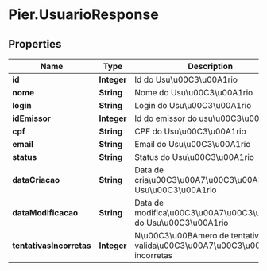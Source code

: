 # Pier.UsuarioResponse

## Properties
Name | Type | Description | Notes
------------ | ------------- | ------------- | -------------
**id** | **Integer** | Id do Usu\u00C3\u00A1rio | [optional] 
**nome** | **String** | Nome do Usu\u00C3\u00A1rio | [optional] 
**login** | **String** | Login do Usu\u00C3\u00A1rio | 
**idEmissor** | **Integer** | Id do emissor do usu\u00C3\u00A1rio | [optional] 
**cpf** | **String** | CPF do Usu\u00C3\u00A1rio | [optional] 
**email** | **String** | Email do Usu\u00C3\u00A1rio | 
**status** | **String** | Status do Usu\u00C3\u00A1rio | [optional] 
**dataCriacao** | **String** | Data de cria\u00C3\u00A7\u00C3\u00A3o do Usu\u00C3\u00A1rio | [optional] 
**dataModificacao** | **String** | Data de modifica\u00C3\u00A7\u00C3\u00A3o do Usu\u00C3\u00A1rio | [optional] 
**tentativasIncorretas** | **Integer** | N\u00C3\u00BAmero de tentativas de valida\u00C3\u00A7\u00C3\u00A3o incorretas | [optional] 


